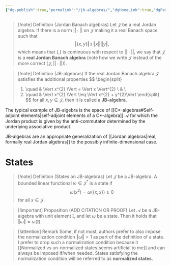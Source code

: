 ```yaml
---
{"dg-publish":true,"permalink":"/jb-algebras/","dgHomeLink":true,"dgPassFrontmatter":false,"dgShowBacklinks":true,"dgShowLocalGraph":true,"dgShowInlineTitle":false,"dgShowFileTree":true,"dgEnableSearch":true}
---
```



>[!note] Definition (Jordan Banach algebras)
>Let $\mathcal{J}$ be a real Jordan algebra. If there is a norm $||\cdot||$ on $\mathcal{J}$ making it a real Banach space such that
>$$
>\Vert\{x,y\}\Vert\leq\,\Vert x\Vert \;\Vert y\Vert ,
>$$
>which means that $\{,\}$ is continuous with respect to $||\cdot||$, we say that $\mathcal{J}$ is a **real Jordan Banach algebra** (note how we write $\mathcal{J}$ instead of the more correct $(\mathcal{J},||\cdot||)$).

>[!note] Definition (JB-algebras)
>If the real Jordan Banach algebra $\mathcal{J}$ satisfies the additional properties
>$$
>\begin{split}
>1) \quad & \Vert x^{2} \Vert = \Vert x \Vert^{2}  \\ & \\
>2) \quad & \Vert x^{2} \Vert \leq \Vert x^{2} + y^{2}\Vert
>\end{split}
>$$
>for all $x,y\in\mathcal{J}$, then it is called a **JB-algebra**.

The typical example of JB-algebra is the space of [[C*-algebras#Self-adjoint elements\|self-adjoint elements of a C*-algebra]] $\mathscr{A}$ for which the Jordan product is given by the anti-commutator determined by the underlying associative product.

JB-algebras are an appropriate generalization of [[Jordan algebras\|real, formally real Jordan algebras]] to the possibly infinite-dimensional case.

# States 

>[!note] Definition (States on JB-algebras)
>Let $\mathcal{J}$ be a JB-algebra. A bounded linear functional $\omega\in\mathcal{J}^{*}$ is a state if 
>$$
>\omega(x^{2})=\omega(\{x,x\})\geq 0
>$$
>for all $x\in\mathcal{J}$.


>[!important] Proposition (ADD CITATION OR PROOF)
>Let $\mathscr{A}$ be a JB-algebra with unit element $\mathbb{I}$, and let $\omega$ be a state. Then it holds that $\Vert \omega \Vert =\omega(\mathbb{I})$.

>[!attention] Remark
>Some, if not most, authors prefer to also impose the normalization condition  $\Vert\omega\Vert=1$ as part of the definition of a state. I prefer to drop such a normalization condition because it [[Normalized vs un-normalized states\|seems artificial to me]] and can always be imposed if/when needed. 
>States satisfying the normalization condition will be referred to as **normalized states**.
